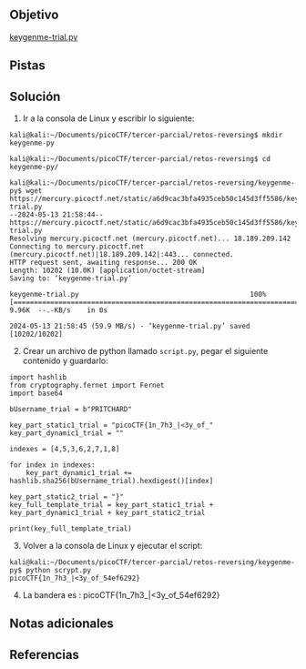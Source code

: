 ## Objetivo
[keygenme-trial.py](https://mercury.picoctf.net/static/a6d9cac3bfa4935ceb50c145d3ff5586/keygenme-trial.py)

## Pistas
## Solución
1. Ir a la consola de Linux y escribir lo siguiente:
```
kali@kali:~/Documents/picoCTF/tercer-parcial/retos-reversing$ mkdir keygenme-py

kali@kali:~/Documents/picoCTF/tercer-parcial/retos-reversing$ cd keygenme-py/

kali@kali:~/Documents/picoCTF/tercer-parcial/retos-reversing/keygenme-py$ wget https://mercury.picoctf.net/static/a6d9cac3bfa4935ceb50c145d3ff5586/keygenme-trial.py
--2024-05-13 21:58:44--  https://mercury.picoctf.net/static/a6d9cac3bfa4935ceb50c145d3ff5586/keygenme-trial.py
Resolving mercury.picoctf.net (mercury.picoctf.net)... 18.189.209.142
Connecting to mercury.picoctf.net (mercury.picoctf.net)|18.189.209.142|:443... connected.
HTTP request sent, awaiting response... 200 OK
Length: 10202 (10.0K) [application/octet-stream]
Saving to: ‘keygenme-trial.py’

keygenme-trial.py                                          100%[========================================================================================================================================>]   9.96K  --.-KB/s    in 0s      

2024-05-13 21:58:45 (59.9 MB/s) - ‘keygenme-trial.py’ saved [10202/10202]

```
2. Crear un archivo de python llamado `script.py`, pegar el siguiente contenido y guardarlo:
```
import hashlib
from cryptography.fernet import Fernet
import base64

bUsername_trial = b"PRITCHARD"

key_part_static1_trial = "picoCTF{1n_7h3_|<3y_of_"
key_part_dynamic1_trial = ""

indexes = [4,5,3,6,2,7,1,8]

for index in indexes:
    key_part_dynamic1_trial += hashlib.sha256(bUsername_trial).hexdigest()[index]

key_part_static2_trial = "}"
key_full_template_trial = key_part_static1_trial + key_part_dynamic1_trial + key_part_static2_trial

print(key_full_template_trial)
```
3. Volver a la consola de Linux y ejecutar el script:
```
kali@kali:~/Documents/picoCTF/tercer-parcial/retos-reversing/keygenme-py$ python scrypt.py
picoCTF{1n_7h3_|<3y_of_54ef6292}
```
4. La bandera es :
picoCTF{1n_7h3_|<3y_of_54ef6292}
## Notas adicionales
## Referencias
